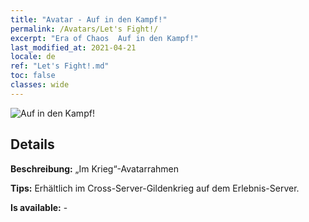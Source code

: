 ```yaml
---
title: "Avatar - Auf in den Kampf!"
permalink: /Avatars/Let's Fight!/
excerpt: "Era of Chaos  Auf in den Kampf!"
last_modified_at: 2021-04-21
locale: de
ref: "Let's Fight!.md"
toc: false
classes: wide
---
```

 ![Auf in den Kampf!](/images/a/avatarFrame_84.png)

## Details

 **Beschreibung:** „Im Krieg“-Avatarrahmen 

 **Tips:** Erhältlich im Cross-Server-Gildenkrieg auf dem Erlebnis-Server. 

 **Is available:**  - 

